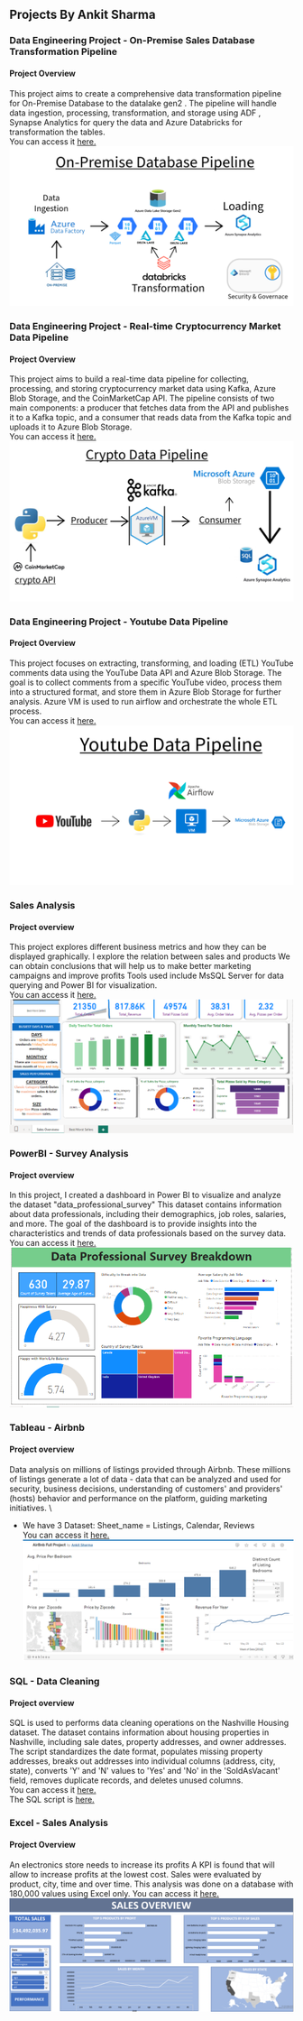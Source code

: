 ## Projects By Ankit Sharma

### Data Engineering Project - On-Premise Sales Database Transformation Pipeline

#### Project Overview
This project aims to create a comprehensive data transformation pipeline for On-Premise Database to the datalake gen2 . The pipeline will handle data ingestion, processing, transformation, and storage using ADF , Synapse Analytics for query the data and Azure Databricks for transformation the tables. \
You can access it [here.](https://github.com/As2909/Projects/blob/main/Data%20Engineering%20Project%20-%20Sales%20Database%20/README.md)
![pipline_image](https://github.com/As2909/Projects/blob/main/Data%20Engineering%20Project%20-%20Sales%20Database%20/Files/Pipeline_image.png)

### Data Engineering Project - Real-time Cryptocurrency Market Data Pipeline
#### Project Overview
This project aims to build a real-time data pipeline for collecting, processing, and storing cryptocurrency market data using Kafka, Azure Blob Storage, and the CoinMarketCap API. The pipeline consists of two main components: a producer that fetches data from the API and publishes it to a Kafka topic, and a consumer that reads data from the Kafka topic and uploads it to Azure Blob Storage. \
You can access it [here.](https://github.com/As2909/Projects/blob/main/Data%20Engineering%20Project%20-%20Crypto%20Streaming%20Kafka/README.md)
![pipline_image](https://github.com/As2909/Projects/blob/main/Data%20Engineering%20Project%20-%20Crypto%20Streaming%20Kafka/Files/Project_Overview.png)

### Data Engineering Project - Youtube Data Pipeline
#### Project Overview
This project focuses on extracting, transforming, and loading (ETL) YouTube comments data using the YouTube Data API and Azure Blob Storage. The goal is to collect comments from a specific YouTube video, process them into a structured format, and store them in Azure Blob Storage for further analysis. Azure VM is used to run airflow and orchestrate the whole ETL process. \
You can access it [here.](https://github.com/As2909/Projects/blob/main/Data%20Engineering%20Project%20-%20Youtube%20Comments/README.md)
![pipline_image](https://github.com/As2909/Projects/blob/main/Data%20Engineering%20Project%20-%20Youtube%20Comments/Files/Data%20Process.png)

### Sales Analysis
#### Project overview
This project explores different business metrics and how they can be displayed graphically.
I explore the relation between sales and products
We can obtain conclusions that will help us to make better marketing campaigns and improve profits
Tools used include MsSQL Server for data querying and Power BI for visualization. \
You can access it [here.](https://github.com/As2909/Projects/blob/main/Sales%20Analysis%20Project/README.md)
![dashboard](https://github.com/As2909/Projects/blob/main/Sales%20Analysis%20Project/Files/sales_overview_dashboard.png)

### PowerBI - Survey Analysis
#### Project overview
In this project, I created a dashboard in Power BI to visualize and analyze the dataset "data_professional_survey" This dataset contains information about data professionals, including their demographics, job roles, salaries, and more. The goal of the dashboard is to provide insights into the characteristics and trends of data professionals based on the survey data.
You can access it [here.](https://github.com/As2909/Projects/blob/main/PowerBI%20-%20Survey%20Analysis/README.md)
![dashboard](https://github.com/As2909/Projects/blob/main/PowerBI%20-%20Survey%20Analysis/Files/final%20dashboard.png)

### Tableau - Airbnb
#### Project overview
Data analysis on millions of listings provided through Airbnb. These millions of listings generate a lot of data - data that can be analyzed and used for security, business decisions, understanding of customers' and providers' (hosts) behavior and performance on the platform, guiding marketing initiatives. \
- We have 3 Dataset: Sheet_name = Listings, Calendar, Reviews \
You can access it [here.](https://github.com/As2909/Projects/blob/main/Tableau%20-%20Airbnb/README.md)
![dashboard](https://github.com/As2909/Projects/blob/main/Tableau%20-%20Airbnb/Images/Dashboard.png)

### SQL - Data Cleaning
#### Project overview
SQL is used to performs data cleaning operations on the Nashville Housing dataset. The dataset contains information about housing properties in Nashville, including sale dates, property addresses, and owner addresses. The script standardizes the date format, populates missing property addresses, breaks out addresses into individual columns (address, city, state), converts 'Y' and 'N' values to 'Yes' and 'No' in the 'SoldAsVacant' field, removes duplicate records, and deletes unused columns. \
You can access it [here.](https://github.com/As2909/Projects/blob/main/SQL%20-%20Data%20Cleaning/README.md) \
The SQL script is [here.](https://github.com/As2909/Projects/blob/main/SQL%20-%20Data%20Cleaning/Files/Data%20Cleaning.sql)

### Excel - Sales Analysis
#### Project Overview
An electronics store needs to increase its profits
A KPI is found that will allow to increase profits at the lowest cost.
Sales were evaluated by product, city, time and over time.
This analysis was done on a database with 180,000 values using Excel only.
You can access it [here.](https://github.com/As2909/Projects/blob/main/Excel%20-%20Sales%20Analysis/README.md)
![dashboard](https://github.com/As2909/Projects/blob/main/Excel%20-%20Sales%20Analysis/Files/Sales_overview.PNG)
